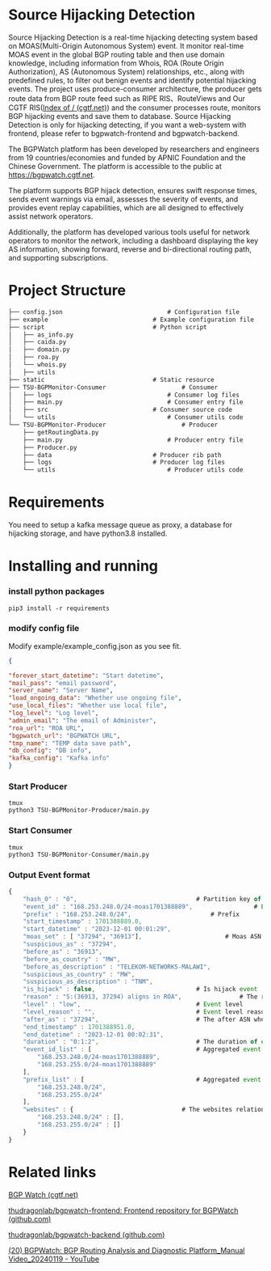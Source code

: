 # Source Hijacking Detection

Source Hijacking Detection is a real-time hijacking detecting system based on MOAS(Multi-Origin Autonomous System) event. It monitor real-time MOAS event in the global BGP routing table and then use domain knowledge, including information from Whois, ROA (Route Origin Authorization), AS (Autonomous System) relationships, etc., along with predefined rules, to filter out benign events and identify potential hijacking events. The project uses produce-consumer architecture,  the producer gets route data from BGP route feed such as RIPE RIS、RouteViews and Our CGTF RIS([Index of / (cgtf.net)](https://bgp.cgtf.net/)) and the consumer processes route, monitors BGP hijacking events and save them to database. Source Hijacking Detection is only for hijacking detecting, if you want a web-system with frontend,  please refer to  bgpwatch-frontend and bgpwatch-backend.

The BGPWatch platform has been developed by researchers and engineers from 19 countries/economies and funded by APNIC Foundation and the Chinese Government. The platform is accessible to the public at https://bgpwatch.cgtf.net.

The platform supports BGP hijack detection, ensures swift response times, sends event warnings via email, assesses the severity of events, and provides event replay capabilities, which are all designed to effectively assist network operators. 

Additionally, the platform has developed various tools useful for network operators to monitor the network, including a dashboard displaying the key AS information, showing forward, reverse and bi-directional routing path, and supporting subscriptions.

# Project Structure

```txt
├── config.json								# Configuration file
├── example								# Example configuration file
├── script								# Python script
│   ├── as_info.py
│   ├── caida.py
│   ├── domain.py
│   ├── roa.py
│   └── whois.py
│   ├── utils
├── static								# Static resource
├── TSU-BGPMonitor-Consumer						# Consumer
│   ├── logs								# Consumer log files
│   ├── main.py								# Consumer entry file
│   ├── src								# Consumer source code
│   └── utils								# Consumer utils code
└── TSU-BGPMonitor-Producer						# Producer
    ├── getRoutingData.py					
    ├── main.py								# Producer entry file
    ├── Producer.py
	├── data							# Producer rib path	
	├── logs							# Producer log files
    └── utils								# Producer utils code
```

# Requirements

You need to setup a kafka message queue as proxy, a database for hijacking storage, and have python3.8 installed. 



# Installing and running
### install python packages

```shell
pip3 install -r requirements
```


### modify config file
Modify example/example_config.json as you see fit.

```json
{

"forever_start_datetime": "Start datetime",
"mail_pass": "email password",
"server_name": "Server Name",
"load_ongoing_data": "Whether use ongoing file",
"use_local_files": "Whether use local file",
"log_level": "Log level",
"admin_email": "The email of Administer",
"roa_url": "ROA URL",
"bgpwatch_url": "BGPWATCH URL",
"tmp_name": "TEMP data save path",
"db_config": "DB info",
"kafka_config": "Kafka info"
}
```

### Start Producer

```shell
tmux 
python3 TSU-BGPMonitor-Producer/main.py
```

### Start Consumer

```shell
tmux 
python3 TSU-BGPMonitor-Consumer/main.py
```

### Output Event format
```javascript
{
    "hash_0" : "0", 								# Partition key of kafka
    "event_id" : "168.253.248.0/24-moas1701388889", 				# Event id
    "prefix" : "168.253.248.0/24", 						# Prefix
    "start_timestamp" : 1701388889.0, 								
    "start_datetime" : "2023-12-01 00:01:29",						
    "moas_set" : [ "37294", "36913"],						# Moas ASN
    "suspicious_as" : "37294",										
    "before_as" : "36913",											
    "before_as_country" : "MW",										
    "before_as_description" : "TELEKOM-NETWORKS-MALAWI",			
    "suspicious_as_country" : "MW",
    "suspicious_as_description" : "TNM",
    "is_hijack" : false,							# Is hijack event
    "reason" : "S:(36913, 37294) aligns in ROA",				# The reason of hijack event
    "level" : "low",								# Event level
    "level_reason" : "",							# Event level reason
    "after_as" : "37294",							# The after ASN when event end
    "end_timestamp" : 1701388951.0,
    "end_datetime" : "2023-12-01 00:02:31",
    "duration" : "0:1:2",							# The duration of event
    "event_id_list" : [ 							# Aggregated event id
        "168.253.248.0/24-moas1701388889", 
        "168.253.255.0/24-moas1701388889"
    ],
    "prefix_list" : [ 								# Aggregated event prefix
        "168.253.248.0/24", 
        "168.253.255.0/24"
    ],
    "websites" : {								# The websites relation to prefix
        "168.253.248.0/24" : [],
        "168.253.255.0/24" : []
    }
}

```

# Related links

[BGP Watch (cgtf.net)](https://bgpwatch.cgtf.net/#/)

[thudragonlab/bgpwatch-frontend: Frontend repository for BGPWatch (github.com)](https://github.com/thudragonlab/bgpwatch-frontend)

[thudragonlab/bgpwatch-backend (github.com)](https://github.com/thudragonlab/bgpwatch-backend)

[(20) BGPWatch: BGP Routing Analysis and Diagnostic Platform_Manual Video_20240119 - YouTube](https://www.youtube.com/watch?v=0vX6i6XOTL4)




